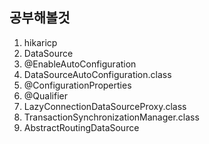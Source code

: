 ## 공부해볼것

1. hikaricp
2. DataSource
3. @EnableAutoConfiguration
4. DataSourceAutoConfiguration.class
5. @ConfigurationProperties
6. @Qualifier
7. LazyConnectionDataSourceProxy.class
8. TransactionSynchronizationManager.class
9. AbstractRoutingDataSource
